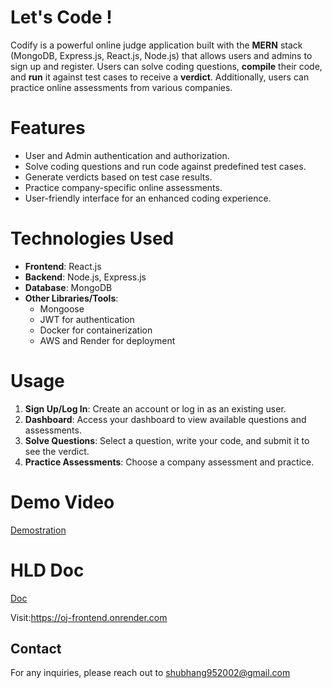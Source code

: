 # Let's Code !

Codify is a powerful online judge application built with the **MERN** stack (MongoDB, Express.js, React.js, Node.js) that allows users and admins to sign up and register. Users can solve coding questions, **compile** their code, and **run** it against test cases to receive a **verdict**. Additionally, users can practice online assessments from various companies.

# Features
-   User and Admin authentication and authorization.
-   Solve coding questions and run code against predefined test cases.
-   Generate verdicts based on test case results.
-   Practice company-specific online assessments.
-   User-friendly interface for an enhanced coding experience.

# Technologies Used

-   **Frontend**: React.js
-   **Backend**: Node.js, Express.js
-   **Database**: MongoDB
-   **Other Libraries/Tools**:
    -   Mongoose
    -   JWT for authentication
    -   Docker for containerization
    -   AWS and Render for deployment 
   

# Usage

1.  **Sign Up/Log In**: Create an account or log in as an existing user.
2.  **Dashboard**: Access your dashboard to view available questions and assessments.
3.  **Solve Questions**: Select a question, write your code, and submit it to see the verdict.
4.  **Practice Assessments**: Choose a company assessment and practice.

# Demo Video
[Demostration]((https://drive.google.com/file/d/1WZunXQUoPOmKSIDhswbiMxxAskSW-5_e/view?usp=sharing))

# HLD Doc
[Doc]([https://docs.google.com/document/d/1UMVVFIZqxqF3hPIoyL5E5e6JItCzoTX6GkPQgRsqaHo/edit?usp=sharing])

Visit:https://oj-frontend.onrender.com
## Contact

For any inquiries, please reach out to shubhang952002@gmail.com

